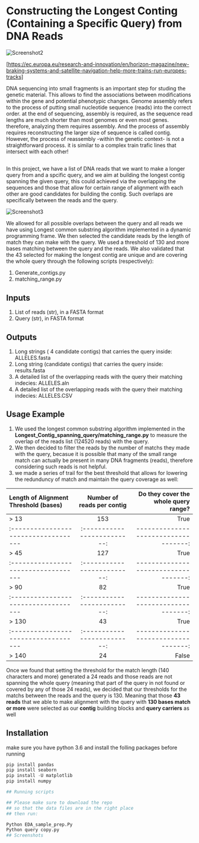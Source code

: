 
# Constructing the Longest Conting (Containing a Specific Query) from DNA Reads 


![Screenshot2](https://user-images.githubusercontent.com/65971542/163245219-c43f2fd1-6479-470a-8801-9b470b5ef729.png)

[https://ec.europa.eu/research-and-innovation/en/horizon-magazine/new-braking-systems-and-satellite-navigation-help-more-trains-run-europes-tracks]

DNA sequencing into small fragments is an important step for studing the genetic material. This allows to find the associations between modifications within the gene and potential phenotypic changes. Genome assembly refers to the process of putting small nucleotide sequence (reads) into the correct order. at the end of sequencing, assembly is required, as the sequence read lengths are much shorter than most genomes or even most genes. therefore, analyzing them requires assembly. And the process of assembly requires reconstructing the larger size of sequence is called contig. However, the process of reassembly  -within the genetic context- is not a straightforward process. it is similar to a complex train trafic lines that intersect with each other! 
##

In this project, we have a list of DNA reads that we want to make a longer query from and a spcific query, and we aim at building the longest contig spanning the given query, this could achieved via the overlapping the sequences and those that allow for certain range of alignment with each other are good candidates for building the contig. Such overlaps are specifically between the reads and the query. 

![Screenshot3](https://user-images.githubusercontent.com/65971542/163247740-ab9fdc49-9b2f-4fe4-afb4-382091e84efb.png)

We allowed for all possible overlaps between the query and all reads we have using Longest common substring algorithm implemented in a dynamic programming frame. We then selected the candidate reads by the length of match they can make with the query. We used a threshold of 130 and more bases matching between the query and the reads. We also validated that the 43 selected for making the longest contig are unique and are covering the whole query through the following scripts (respectively):
1. Generate_contigs.py
2. matching_range.py 

## Inputs
1. List of reads (str), in a FASTA format
2. Query (str), in FASTA format
## Outputs
1. Long strings ( 4 candidate contigs) that carries the query inside: ALLELES.fasta
2. Long string (candidate contigs) that carries the query inside: results.fasta
3. A detailed list of the overlapping reads with the query their matching indecies: ALLELES.aln
4. A detailed list of the overlapping reads with the query their matching indecies: ALLELES.CSV

## Usage Example
1. We used the longest common substring algorithm implemented in the **Longest_Contig_spanning_query/matching_range.py** to measure the overlap of the reads list (124520 reads) with the query. 
2. We then decided to filter the reads by the number of matchs they made with the query, becasue it is possible that many of the small range match can actually be present in many DNA fragments (reads), therefore considering such reads is not helpful.
3. we made a series of trail for the best threshold that allows for lowering the redunduncy of match and maintain the query coverage as well:

|Length of Alignment Threshold (bases) |Number of reads per contig |Do they cover the whole query range? |
| :----------------------------------- |:-------------------------:| -----------------------------------:|
| > 13                                 |153                        |True                                 |
| :----------------------------------- |:-------------------------:| -----------------------------------:|
| > 45                                 |127                        |True                                 |
| :----------------------------------- |:-------------------------:| -----------------------------------:|
| > 90                                 |82                         |True                                 |
| :----------------------------------- |:-------------------------:| -----------------------------------:|
| > 130                                |43                         |True                                 |
| :----------------------------------- |:-------------------------:| -----------------------------------:|
| > 140                                |24                         |False                                |

Once we found that setting the threshold for the match length (140 characters and more) generated a 24 reads and those reads are not spanning the whole query (meaning that part of the query in not found or covered by any of those 24 reads), we decided that our thresholds for the matchs between the reads and the query is 130.
Meaning that those **43 reads** that we able to make alignment with the query with **130 bases match or more** were selected as our **contig** building blocks and **query carriers** as well
## Installation
make sure you have python 3.6 and 
install the folling packages before running
```python
pip install pandas
pip install seaborn
pip install -U matplotlib
pip install numpy

## Running scripts

## Please make sure to download the repo 
## so that the data files are in the right place
## then run:

Python EDA_sample_prep.Py
Python query copy.py
## Screenshots



